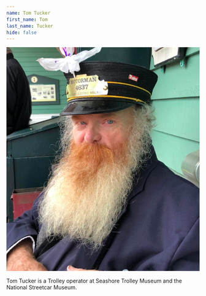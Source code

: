 ```yaml
---
name: Tom Tucker
first_name: Tom
last_name: Tucker
hide: false
---
```



![Tom Tucker Headshot](/assets/images/speakers/tom-tucker.png)

Tom Tucker is a Trolley operator at Seashore Trolley Museum and the National Streetcar Museum.
